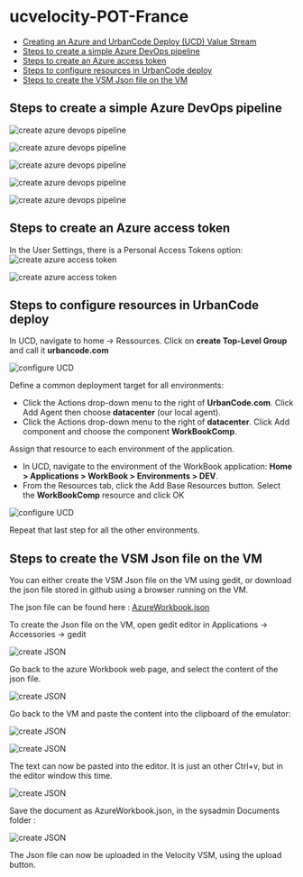 # ucvelocity-POT-France

* [Creating an Azure and UrbanCode Deploy (UCD) Value Stream](https://urbancode.github.io/velocity-info/workbooks/azureUcdValueStreams.html#11-create-workbook-project)
* [Steps to create a simple Azure DevOps pipeline](#steps-to-create-a-simple-azure-devOps-pipeline)
* [Steps to create an Azure access token](#steps-to-create-an-azure-access-token)
* [Steps to configure resources in UrbanCode deploy](#steps-to-configure-resources-in-urbancode-deploy)
* [Steps to create the VSM Json file on the VM](#steps-to-create-the-vsm-json-file-on-the-vm)

## Steps to create a simple Azure DevOps pipeline

![create azure devops pipeline](./images/createPipeline.jpg)

![create azure devops pipeline](./images/connectRepo.jpg)

![create azure devops pipeline](./images/SelectRepo.jpg)

![create azure devops pipeline](./images/configurePipeline.jpg)

![create azure devops pipeline](./images/ReviewPipeline.jpg)

## Steps to create an Azure access token
In the User Settings, there is a Personal Access Tokens option:
![create azure access token](./images/azureUserSettings.jpg)

![create azure access token](./images/PersonalAccessToken.jpg)

## Steps to configure resources in UrbanCode deploy

In UCD, navigate to home -> Ressources.
Click on **create Top-Level Group** and call it **urbancode.com**

![configure UCD](./images/configureUCD-1.jpg)

Define a common deployment target for all environments:
*	Click the Actions drop-down menu to the right of **UrbanCode.com**. Click Add Agent then choose **datacenter** (our local agent).
* Click the Actions drop-down menu to the right of **datacenter**. Click Add component and choose the component **WorkBookComp**.

Assign that resource to each environment of the application.
* In UCD, navigate to the environment of the WorkBook application: **Home > Applications > WorkBook > Environments > DEV**.
* From the Resources tab, click the Add Base Resources button. Select the **WorkBookComp** resource and click OK

![configure UCD](./images/configureUCD-2.jpg)

Repeat that last step for all the other environments.

## Steps to create the VSM Json file on the VM

You can either create the VSM Json file on the VM using gedit, or download the json file stored in github using a browser running on the VM.

The json file can be found here : [AzureWorkbook.json](https://github.com/VialeMuriel/ucvelocity-demo-france/blob/master/materials/AzureWorkbook.json "UCVelocity Demo France")

To create the Json file on the VM, open gedit editor in Applications -> Accessories -> gedit

![create JSON](./images/createJson-1.jpg)

Go back to the azure Workbook web page, and select the content of the json file.

![create JSON](./images/createJson-2.jpg)

Go back to the VM and paste the content into the clipboard of the emulator:

![create JSON](./images/createJson-3.jpg)

![create JSON](./images/createJson-4.jpg)

The text can now be pasted into the editor. It is just an other Ctrl+v, but in the editor window this time.

![create JSON](./images/createJson-5.jpg)

Save the document as AzureWorkbook.json, in the sysadmin Documents folder :

![create JSON](./images/createJson-6.jpg)

The Json file can now be uploaded in the Velocity VSM, using the upload button.

